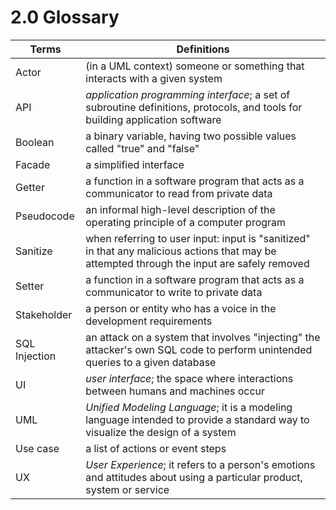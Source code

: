 # 2.0 Glossary

**Terms**   | **Definitions**
--------|------------
Actor | (in a UML context) someone or something that interacts with a given system
API | _application programming interface_; a set of subroutine definitions, protocols, and tools for building application software
Boolean | a binary variable, having two possible values called "true" and "false"
Facade | a simplified interface
Getter | a function in a software program that acts as a communicator to read from private data
Pseudocode | an informal high-level description of the operating principle of a computer program
Sanitize | when referring to user input: input is "sanitized" in that any malicious actions that may be attempted through the input are safely removed
Setter | a function in a software program that acts as a communicator to write to private data
Stakeholder | a person or entity who has a voice in the development requirements
SQL Injection | an attack on a system that involves "injecting" the attacker's own SQL code to perform unintended queries to a given database
UI | _user interface_; the space where interactions between humans and machines occur
UML | _Unified Modeling Language_; it is a modeling language intended to provide a standard way to visualize the design of a system
Use case | a list of actions or event steps
UX | _User Experience_; it refers to a person's emotions and attitudes about using a particular product, system or service

